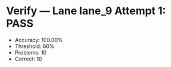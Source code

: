 # Verify — Lane lane_9 Attempt 1: PASS

- Accuracy: 100.00%
- Threshold: 60%
- Problems: 10
- Correct: 10
